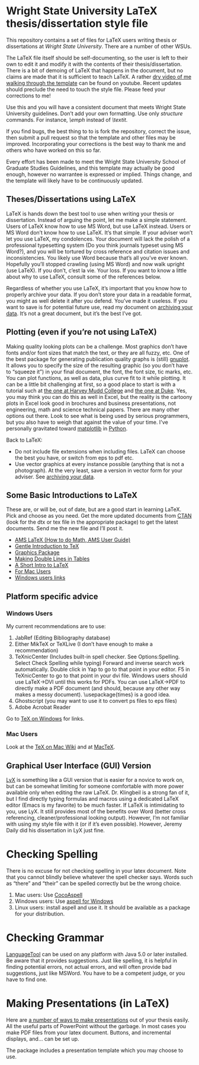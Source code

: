 # Wright State University LaTeX thesis/dissertation style file
This repository contains a set of files for LaTeX users writing thesis or dissertations at *Wright State University*. There are a number of other WSUs.

The LaTeX file itself should be self-documenting, so the user is left
to their own to edit it and modify it with the contents of their
thesis/dissertation. There is a bit of demoing of LaTeX that happens
in the document, but no claims are made that it is sufficient to teach
LaTeX. A rather [dry video of me walking through the template](https://youtu.be/6XnMzmFH_u0) can be found on youtube. Recent updates should preclude the need to touch the style
file. Please feed your corrections to me!

Use this and you will have a consistent document that meets Wright State University
guidelines. Don’t add your own formatting. Use only *structure* commands. For instance, *\emph* instead of *\textit*.

If you find bugs, the best thing to to is fork the repository, correct the issue, then submit a pull request so that the template and other files may be improved. Incorporating your corrections is the best way to thank me and others who have worked on this so far.

Every effort has been made to meet the Wright State University School of Graduate Studies Guidelines,
and this template may actually be good enough, however no warrantee is
expressed or implied. Things change, and the template will likely have to be continuously updated.


## Theses/Dissertations using LaTeX


LaTeX is hands down the best tool to use when writing your thesis or
dissertation. Instead of arguing the point, let me make a simple
statement. Users of LaTeX know how to use MS Word, but use LaTeX
instead. Users or MS Word don’t know how to use LaTeX. It’s that simple.
If your adviser won’t let you use LaTeX, my condolences. Your document
will lack the polish of a professional typesetting system (Do you think
journals typeset using MS Word?), and you will be tortured by cross
reference and citation issues and inconsistencies. You likely use Word
because that’s all you’ve ever known. Hopefully you’ll stopped crawling
(using MS Word) and now walk upright (use LaTeX). If you don’t, c’est la
vie. Your loss. If you want to know a little about why to use LaTeX,
consult some of the references below.

Regardless of whether you use LaTeX, it’s important that you know how to
properly archive your data. If you don’t store your data in a readable
format, you might as well delete it after you defend. You’ve made it
useless. If you want to save is for potential future use, read my
document on [archiving your data]. It’s not a great document, but it’s
the best I’ve got.

## Plotting (even if you’re not using LaTeX)


Making quality looking plots can be a challenge. Most graphics don’t
have fonts and/or font sizes that match the text, or they are all fuzzy,
etc. One of the best package for generating publication quality graphs
is (still) [gnuplot]. It allows you to specify the size of the resulting graphic
(so you don’t have to “squeeze it”) in your final document, the font,
the font size, tic marks, etc. You can plot functions, as well as data,
plus curve fit to it while plotting. It can be a little bit challenging
at first, so a good place to start is with a tutorial such at [the one
at Harvey Mudd College] and [the one at Duke]. Yes, you may think you
can do this as well in Excel, but the reality is the cartoony plots in
Excel look good in brochures and business presentations, not
engineering, math and science technical papers. There are many other options out there. Look to see what is being used by serious programmers, but you also have to weigh that against the value of your time. I've personally gravitated toward [matplotlib] in [Python].


Back to LaTeX:

-   Do not include file extensions when including files. LaTeX can
    choose the best you have, or switch from eps to pdf etc.
-   Use vector graphics at every instance possible (anything that is not
    a photograph). At the very least, save a version in vector form for
    your adviser. See [archiving your data].



## Some Basic Introductions to LaTeX


These are, or will be, out of date, but are a good start in learning
LaTeX. Pick and choose as you need. Get the more updated documents from
[CTAN] (look for the dtx or tex file in the appropriate package) to get
the latest documents. Send me the new file and I’ll post it.

-   [AMS LaTeX (How to do Math, AMS User Guide)]
-   [Gentle Introduction to TeX]
-   [Graphics Package]
-   [Making Double Lines in Tables]
-   [A Short Intro to LaTeX]
-   [For Mac Users]
-   [Windows users links]

## Platform specific advice
### Windows Users


My current recommendations are to use:

1.  JabRef (Editing Bibliography database)
2.  Either MikTeX or TeXLive (I don’t have enough to make
    a recommendation)
3.  TeXnicCenter (Includes built-in spell checker. See Options:Spelling.
    Select Check Spelling while typing) Forward and inverse search
    work automatically. Double click in Yap to go to that point in
    your editor. F5 in TeXnicCenter to go to that point in your
    dvi file. Windows users should use LaTeX-&gt;DVI until this works
    for PDFs. You can use LaTeX-&gt;PDF to directly make a PDF document
    (and should, because any other way makes a messy document).
    \\usepackage{times} is a good idea.
4.  Ghostscript (you may want to use it to convert ps files to
    eps files)
5.  Adobe Acrobat Reader

Go to [TeX on Windows] for links.

### Mac Users
Look at the [TeX on Mac Wiki] and at [MacTeX].

## Graphical User Interface (GUI) Version


[LyX] is something like a GUI version that is easier for a novice to
work on, but can be somewhat limiting for someone comfortable with more
power available only when editing the raw LaTeX. Dr. Klingbeil is a
strong fan of it, but I find directly typing formulas and macros using a
dedicated LaTeX editor (Emacs is my favorite) to be much faster. If
LaTeX is intimidating to you, use LyX. It still provides most of the
benefits over Word (better cross referencing, cleaner/professional
looking output). However, I’m not familiar with using my style file with
it (or if it’s even possible). However, Jeremy Daily did his
dissertation in LyX just fine.

Checking Spelling
=================

There is no excuse for not checking spelling in your latex document.
Note that you cannot blindly believe whatever the spell checker says.
Words such as “there” and “their” can be spelled correctly but be the
wrong choice.

1.  Mac users: Use [CocoAspell]
2.  Windows users: Use [aspell for Windows]
3.  Linux users: install aspell and use it. It should be available as a
    package for your distribution.

Checking Grammar
================

[LanguageTool] can be used on
any platform with Java 5.0 or later installed. Be aware that it provides
suggestions. Just like spelling, it is helpful in finding potential
errors, not actual errors, and will often provide bad suggestions, just
like MSWord. You have to be a competent judge, or you have to find one.

Making Presentations (in LaTeX)
===============================

Here are [a number of ways to make presentations] out of your thesis
easily. All the useful parts of PowerPoint without the garbage. In most
cases you make PDF files from your latex document. Buttons, and
incremental displays, and… can be set up.

The package includes a presentation template which you may choose to use.

  [TeX on Windows]: http://mactex-wiki.tug.org/wiki/index.php?title=TeX_on_Windows
  [LyX]: http://www.lyx.org
  [CocoAspell]: http://ict.usc.edu/~leuski/cocoaspell/
  [aspell for Windows]: http://aspell.net/win32/
  [LanguageTool]: https://languagetool.org/
  [a number of ways to make presentations]: http://www.miwie.org/presentations/presentations.html
  [WSU School of Graduate Studies Guidelines]: http://www.wright.edu/sogs/thesis/format.html
  [CTAN]: http://www.ctan.org/
  [AMS LaTeX (How to do Math, AMS User Guide)]: amsldoc.pdf
  [Gentle Introduction to TeX]: gentle.pdf
  [Graphics Package]: grfguide.pdf
  [Making Double Lines in Tables]: hhline.pdf
  [A Short Intro to LaTeX]: lshort.pdf
  [For Mac Users]: http://mactex-wiki.tug.org/wiki/index.php/Main_Page
  [Windows users links]: http://mactex-wiki.tug.org/wiki/index.php?title=TeX_on_Windows
  [archiving your data]: http://josephcslater.github.io/archiving-and-plotting-data.html
  [gnuplot]: http://www.gnuplot.info/
  [the one at Harvey Mudd College]: http://www.cs.hmc.edu/~vrable/gnuplot/using-gnuplot.html
  [the one at Duke]: http://www.duke.edu/~hpgavin/gnuplot.html
  [python]: http://www.python.org
  [Python]: http://www.python.org
  [matplotlib]: http://matplotlib.org
  [TeX on Mac Wiki]: http://mactex-wiki.tug.org
  [MacTeX]: https://tug.org/mactex/
